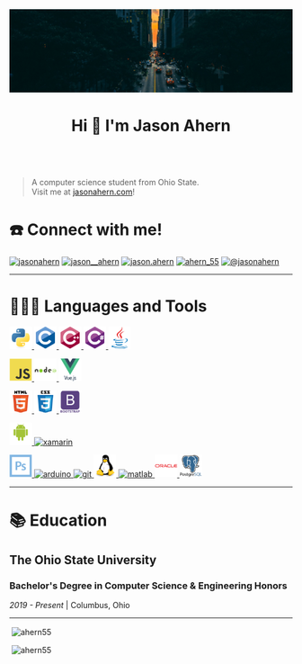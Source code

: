<body>
    <header style="height: 45%; overflow: hidden">
        <img src="header.jpg" style="object-position: center 50%; width: 100%" />
        <h1>Hi 👋 I&#x27;m Jason Ahern</h1>
    </header>
    <div>
        <blockquote>
            A computer science student from Ohio State.<br />
            Visit me at
            <a href="http://jasonahern.com" target="blank">jasonahern.com</a>!
        </blockquote>
        <h1>☎️ Connect with me!</h1>
        <p align="left">
            <a href="https://linkedin.com/in/jasonahern" target="blank"
            ><img
            align="center"
            src="https://raw.githubusercontent.com/rahuldkjain/github-profile-readme-generator/master/src/images/icons/Social/linked-in-alt.svg"
            alt="jasonahern"
            height="30"
            width="40"
            /></a>
            <a href="https://twitter.com/jason__ahern" target="blank"
            ><img
            align="center"
            src="https://raw.githubusercontent.com/rahuldkjain/github-profile-readme-generator/master/src/images/icons/Social/twitter.svg"
            alt="jason__ahern"
            height="30"
            width="40"
            /></a>
            <a href="https://instagram.com/jason.ahern" target="blank"
            ><img
            align="center"
            src="https://raw.githubusercontent.com/rahuldkjain/github-profile-readme-generator/master/src/images/icons/Social/instagram.svg"
            alt="jason.ahern"
            height="30"
            width="40"
            /></a>
            <a href="https://www.hackerrank.com/ahern_55" target="blank"
            ><img
            align="center"
            src="https://raw.githubusercontent.com/rahuldkjain/github-profile-readme-generator/master/src/images/icons/Social/hackerrank.svg"
            alt="ahern_55"
            height="30"
            width="40"
            /></a>
            <a href="https://medium.com/@jasonahern" target="blank"
            ><img
            align="center"
            src="https://raw.githubusercontent.com/rahuldkjain/github-profile-readme-generator/master/src/images/icons/Social/medium.svg"
            alt="@jasonahern"
            height="30"
            width="40"
            /></a>
        </p>
        <hr />
        <h1>👨🏻‍💻 Languages and Tools</h1>
        <div align="left">
            <p>
                <a href="https://www.python.org" target="blank">
                    <img
                    src="https://raw.githubusercontent.com/devicons/devicon/master/icons/python/python-original.svg"
                    alt="python"
                    width="40"
                    height="40"
                    />
                </a>
                <a href="https://www.cprogramming.com/" target="blank">
                    <img
                    src="https://raw.githubusercontent.com/devicons/devicon/master/icons/c/c-original.svg"
                    alt="c"
                    width="40"
                    height="40"
                    />
                </a>
                <a href="https://docs.microsoft.com/en-us/cpp/cpp/?view=msvc-160" target="blank">
                    <img
                    src="https://raw.githubusercontent.com/devicons/devicon/master/icons/cplusplus/cplusplus-original.svg"
                    alt="cplusplus"
                    width="40"
                    height="40"
                    />
                </a>
                <a href="https://docs.microsoft.com/en-us/dotnet/csharp/" target="blank">
                    <img
                    src="https://raw.githubusercontent.com/devicons/devicon/master/icons/csharp/csharp-original.svg"
                    alt="csharp"
                    width="40"
                    height="40"
                    />
                </a>
                <a href="https://www.java.com" target="blank">
                    <img
                    src="https://raw.githubusercontent.com/devicons/devicon/master/icons/java/java-original.svg"
                    alt="java"
                    width="40"
                    height="40"
                    />
                </a>
            </p>
            <p>
                <a
                href="https://developer.mozilla.org/en-US/docs/Web/JavaScript"
                target="blank"
                >
                <img
                src="https://raw.githubusercontent.com/devicons/devicon/master/icons/javascript/javascript-original.svg"
                alt="javascript"
                width="40"
                height="40"
                />
            </a>
            <a href="https://nodejs.org" target="blank">
                <img
                src="https://raw.githubusercontent.com/devicons/devicon/master/icons/nodejs/nodejs-original-wordmark.svg"
                alt="nodejs"
                width="40"
                height="40"
                />
            </a>
            <a href="https://vuejs.org/" target="blank">
                <img
                src="https://raw.githubusercontent.com/devicons/devicon/master/icons/vuejs/vuejs-original-wordmark.svg"
                alt="vuejs"
                width="40"
                height="40"
                />
            </a>
        </p>
        <a href="https://developer.mozilla.org/en-US/docs/Web/HTML" target="blank">
            <img
            src="https://raw.githubusercontent.com/devicons/devicon/master/icons/html5/html5-original-wordmark.svg"
            alt="html5"
            width="40"
            height="40"
            />
        </a>
        <a href="https://developer.mozilla.org/en-US/docs/Web/CSS" target="blank">
            <img
            src="https://raw.githubusercontent.com/devicons/devicon/master/icons/css3/css3-original-wordmark.svg"
            alt="css3"
            width="40"
            height="40"
            />
        </a>
        <a href="https://getbootstrap.com" target="blank">
            <img
            src="https://raw.githubusercontent.com/devicons/devicon/master/icons/bootstrap/bootstrap-plain-wordmark.svg"
            alt="bootstrap"
            width="40"
            height="40"
            />
        </a>
    </p>
    <p>
        <a href="https://developer.android.com" target="blank">
            <img
            src="https://raw.githubusercontent.com/devicons/devicon/master/icons/android/android-original-wordmark.svg"
            alt="android"
            width="40"
            height="40"
            />
        </a>
        <a href="https://dotnet.microsoft.com/apps/xamarin" target="blank">
            <img
            src="https://raw.githubusercontent.com/detain/svg-logos/780f25886640cef088af994181646db2f6b1a3f8/svg/xamarin.svg"
            alt="xamarin"
            width="40"
            height="40"
            />
        </a>
    </p>
    <p>
        <a href="https://www.photoshop.com/en" target="blank">
            <img
            src="https://raw.githubusercontent.com/devicons/devicon/master/icons/photoshop/photoshop-line.svg"
            alt="photoshop"
            width="40"
            height="40"
            />
        </a>
        <a href="https://www.arduino.cc/" target="blank">
            <img
            src="https://cdn.worldvectorlogo.com/logos/arduino-1.svg"
            alt="arduino"
            width="40"
            height="40"
            />
        </a>
        <a href="https://git-scm.com/" target="blank">
            <img
            src="https://www.vectorlogo.zone/logos/git-scm/git-scm-icon.svg"
            alt="git"
            width="40"
            height="40"
            />
        </a>
        <a href="https://www.linux.org/" target="blank">
            <img
            src="https://raw.githubusercontent.com/devicons/devicon/master/icons/linux/linux-original.svg"
            alt="linux"
            width="40"
            height="40"
            />
        </a>
        <a href="https://www.mathworks.com/" target="blank">
            <img
            src="https://upload.wikimedia.org/wikipedia/commons/2/21/Matlab_Logo.png"
            alt="matlab"
            width="40"
            height="40"
            />
        </a>
        <a href="https://www.oracle.com/" target="blank">
            <img
            src="https://raw.githubusercontent.com/devicons/devicon/master/icons/oracle/oracle-original.svg"
            alt="oracle"
            width="40"
            height="40"
            />
        </a>
        <a href="https://www.postgresql.org" target="blank">
            <img
            src="https://raw.githubusercontent.com/devicons/devicon/master/icons/postgresql/postgresql-original-wordmark.svg"
            alt="postgresql"
            width="40"
            height="40"
            />
        </a>
    </p>
</div>
<hr />
<h1>📚 Education</h1>
<h2>The Ohio State University</h1>
    <h3>
        <strong
        >Bachelor&#x27;s Degree in Computer Science &amp; Engineering
        Honors</strong
        >
    </h3>
    <p>
        <em>2019 - Present</em>
        | Columbus, Ohio
    </p>
    <hr />
    <p>
        &nbsp;<img
        align="center"
        src="https://github-readme-stats.vercel.app/api?username=ahern55&show_icons=true&locale=en"
        alt="ahern55"
        />
    </p>
    <p>
        &nbsp;<img
        align="center"
        src="https://github-readme-stats.vercel.app/api/top-langs/?username=ahern55&langs_count=5&layout=compact"
        alt="ahern55"
        />
    </p>

</div>
</body>
